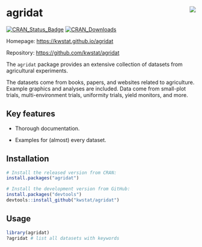 # agridat <img src="man/figures/logo.png" align="right" />

[![CRAN_Status_Badge](http://www.r-pkg.org/badges/version/agridat)](https://cran.r-project.org/package=agridat)
[![CRAN_Downloads](https://cranlogs.r-pkg.org/badges/agridat)](https://cranlogs.r-pkg.org/badges/agridat)

Homepage: https://kwstat.github.io/agridat

Repository: https://github.com/kwstat/agridat

The `agridat` package provides an extensive collection of datasets from agricultural experiments.

The datasets come from books, papers, and websites related to agriculture.
Example graphics and analyses are included. Data come from small-plot trials,
multi-environment trials, uniformity trials, yield monitors, and more.
   
## Key features

* Thorough documentation.

* Examples for (almost) every dataset.

## Installation

```R
# Install the released version from CRAN:
install.packages("agridat")

# Install the development version from GitHub:
install.packages("devtools")
devtools::install_github("kwstat/agridat")
```

## Usage

```R
library(agridat)
?agridat # list all datasets with keywords
```
